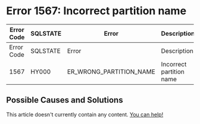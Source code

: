 
# Error 1567: Incorrect partition name


| Error Code | SQLSTATE | Error | Description |
| --- | --- | --- | --- |
| Error Code | SQLSTATE | Error | Description |
| 1567 | HY000 | ER_WRONG_PARTITION_NAME | Incorrect partition name |




## Possible Causes and Solutions


This article doesn't currently contain any content. [You can help!](/kb/en/writing-and-editing-knowledge-base-articles/)

